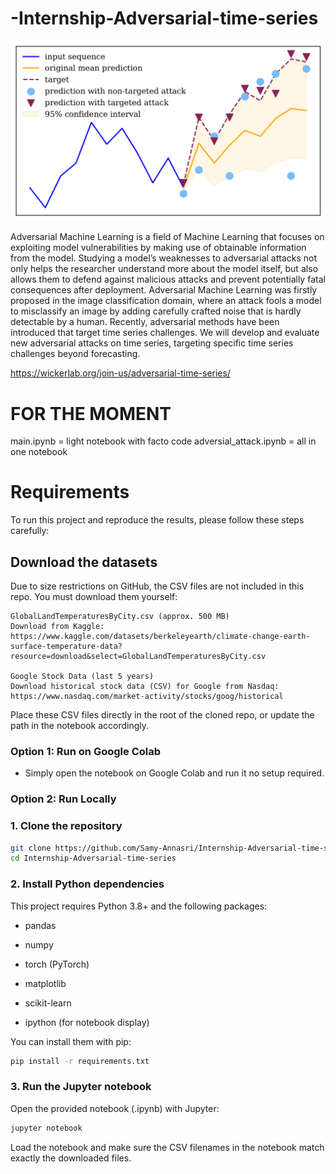 # -Internship-Adversarial-time-series
![alt text](image.png)

Adversarial Machine Learning is a field of Machine Learning that focuses on exploiting model vulnerabilities by making use of obtainable information from the model. Studying a model’s weaknesses to adversarial attacks not only helps the researcher understand more about the model itself, but also allows them to defend against malicious attacks and prevent potentially fatal consequences after deployment. Adversarial Machine Learning was firstly proposed in the image classification domain, where an attack fools a model to misclassify an image by adding carefully crafted noise that is hardly detectable by a human. Recently, adversarial methods have been introduced that target time series challenges. We will develop and evaluate new adversarial attacks on time series, targeting specific time series challenges beyond forecasting.

https://wickerlab.org/join-us/adversarial-time-series/

# FOR THE MOMENT
main.ipynb = light notebook with facto code
adversial_attack.ipynb = all in one notebook

# Requirements

To run this project and reproduce the results, please follow these steps carefully:

## Download the datasets
Due to size restrictions on GitHub, the CSV files are not included in this repo. You must download them yourself:

    GlobalLandTemperaturesByCity.csv (approx. 500 MB)
    Download from Kaggle:
    https://www.kaggle.com/datasets/berkeleyearth/climate-change-earth-surface-temperature-data?resource=download&select=GlobalLandTemperaturesByCity.csv

    Google Stock Data (last 5 years)
    Download historical stock data (CSV) for Google from Nasdaq:
    https://www.nasdaq.com/market-activity/stocks/goog/historical

Place these CSV files directly in the root of the cloned repo, or update the path in the notebook accordingly.


### Option 1: Run on Google Colab

- Simply open the notebook on Google Colab and run it no setup required.

### Option 2: Run Locally

### 1. Clone the repository

```bash
git clone https://github.com/Samy-Annasri/Internship-Adversarial-time-series.git
cd Internship-Adversarial-time-series
```

### 2. Install Python dependencies
This project requires Python 3.8+ and the following packages:

* pandas

* numpy

* torch (PyTorch)

* matplotlib

* scikit-learn

* ipython (for notebook display)

You can install them with pip:
```bash
pip install -r requirements.txt
```

### 3. Run the Jupyter notebook

Open the provided notebook (.ipynb) with Jupyter:
```bash
jupyter notebook
```
Load the notebook and make sure the CSV filenames in the notebook match exactly the downloaded files.
